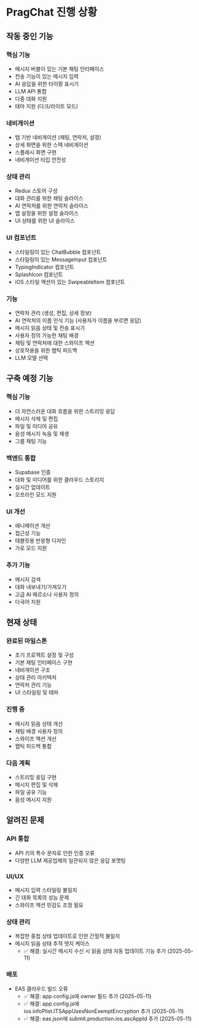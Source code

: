 # PragChat 진행 상황

## 작동 중인 기능

### 핵심 기능
- 메시지 버블이 있는 기본 채팅 인터페이스
- 전송 기능이 있는 메시지 입력
- AI 응답을 위한 타이핑 표시기
- LLM API 통합
- 다중 대화 지원
- 테마 지원 (다크/라이트 모드)

### 네비게이션
- 탭 기반 네비게이션 (채팅, 연락처, 설정)
- 상세 화면을 위한 스택 네비게이션
- 스플래시 화면 구현
- 네비게이션 타입 안전성

### 상태 관리
- Redux 스토어 구성
- 대화 관리를 위한 채팅 슬라이스
- AI 연락처를 위한 연락처 슬라이스
- 앱 설정을 위한 설정 슬라이스
- UI 상태를 위한 UI 슬라이스

### UI 컴포넌트
- 스타일링이 있는 ChatBubble 컴포넌트
- 스타일링이 있는 MessageInput 컴포넌트
- TypingIndicator 컴포넌트
- SplashIcon 컴포넌트
- iOS 스타일 액션이 있는 SwipeableItem 컴포넌트

### 기능
- 연락처 관리 (생성, 편집, 상세 정보)
- AI 연락처의 이름 인식 기능 (사용자가 이름을 부르면 응답)
- 메시지 읽음 상태 및 전송 표시기
- 사용자 정의 가능한 채팅 배경
- 채팅 및 연락처에 대한 스와이프 액션
- 상호작용을 위한 햅틱 피드백
- LLM 모델 선택

## 구축 예정 기능

### 핵심 기능
- 더 자연스러운 대화 흐름을 위한 스트리밍 응답
- 메시지 삭제 및 편집
- 파일 및 미디어 공유
- 음성 메시지 녹음 및 재생
- 그룹 채팅 기능

### 백엔드 통합
- Supabase 인증
- 대화 및 미디어를 위한 클라우드 스토리지
- 실시간 업데이트
- 오프라인 모드 지원

### UI 개선
- 애니메이션 개선
- 접근성 기능
- 태블릿용 반응형 디자인
- 가로 모드 지원

### 추가 기능
- 메시지 검색
- 대화 내보내기/가져오기
- 고급 AI 페르소나 사용자 정의
- 다국어 지원

## 현재 상태

### 완료된 마일스톤
- 초기 프로젝트 설정 및 구성
- 기본 채팅 인터페이스 구현
- 네비게이션 구조
- 상태 관리 아키텍처
- 연락처 관리 기능
- UI 스타일링 및 테마

### 진행 중
- 메시지 읽음 상태 개선
- 채팅 배경 사용자 정의
- 스와이프 액션 개선
- 햅틱 피드백 통합

### 다음 계획
- 스트리밍 응답 구현
- 메시지 편집 및 삭제
- 파일 공유 기능
- 음성 메시지 지원

## 알려진 문제

### API 통합
- API 키의 특수 문자로 인한 인증 오류
- 다양한 LLM 제공업체의 일관되지 않은 응답 포맷팅

### UI/UX
- 메시지 입력 스타일링 불일치
- 긴 대화 목록의 성능 문제
- 스와이프 액션 민감도 조정 필요

### 상태 관리
- 복잡한 중첩 상태 업데이트로 인한 간헐적 불일치
- 메시지 읽음 상태 추적 엣지 케이스
  - ✅ 해결: 실시간 메시지 수신 시 읽음 상태 자동 업데이트 기능 추가 (2025-05-11)

### 배포
- EAS 클라우드 빌드 오류
  - ✅ 해결: app.config.js에 owner 필드 추가 (2025-05-11)
  - ✅ 해결: app.config.js에 ios.infoPlist.ITSAppUsesNonExemptEncryption 추가 (2025-05-11)
  - ✅ 해결: eas.json에 submit.production.ios.ascAppId 추가 (2025-05-11)
